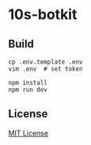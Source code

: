 # 10s-botkit


## Build

```
cp .env.template .env
vim .env  # set token
```

```
npm install
npm run dev
```


## License

[MIT License](LICENSE)
